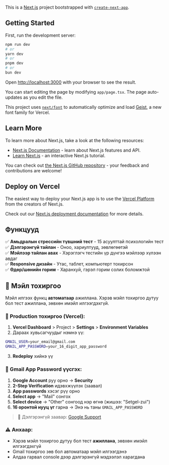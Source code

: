This is a [Next.js](https://nextjs.org) project bootstrapped with [`create-next-app`](https://nextjs.org/docs/app/api-reference/cli/create-next-app).

## Getting Started

First, run the development server:

```bash
npm run dev
# or
yarn dev
# or
pnpm dev
# or
bun dev
```

Open [http://localhost:3000](http://localhost:3000) with your browser to see the result.

You can start editing the page by modifying `app/page.tsx`. The page auto-updates as you edit the file.

This project uses [`next/font`](https://nextjs.org/docs/app/building-your-application/optimizing/fonts) to automatically optimize and load [Geist](https://vercel.com/font), a new font family for Vercel.

## Learn More

To learn more about Next.js, take a look at the following resources:

- [Next.js Documentation](https://nextjs.org/docs) - learn about Next.js features and API.
- [Learn Next.js](https://nextjs.org/learn) - an interactive Next.js tutorial.

You can check out [the Next.js GitHub repository](https://github.com/vercel/next.js) - your feedback and contributions are welcome!

## Deploy on Vercel

The easiest way to deploy your Next.js app is to use the [Vercel Platform](https://vercel.com/new?utm_medium=default-template&filter=next.js&utm_source=create-next-app&utm_campaign=create-next-app-readme) from the creators of Next.js.

Check out our [Next.js deployment documentation](https://nextjs.org/docs/app/building-your-application/deploying) for more details.

## Функцууд

✅ **Амьдралын стрессийн түвшний тест** - 15 асуулттай психологийн тест  
✅ **Дэлгэрэнгүй тайлан** - Оноо, хариултууд, зөвлөгөөтэй  
✅ **Мэйлээр тайлан авах** - Хэрэглэгч тестийн үр дүнгээ мэйлээр хүлээн авдаг  
✅ **Responsive дизайн** - Утас, таблет, компьютерт тохирсон  
✅ **Өдөр/шөнийн горим** - Харанхуй, гэрэл горим солих боломжтой

## 📧 Мэйл тохиргоо

Мэйл илгээх функц **автоматаар** ажиллана. Хэрэв мэйл тохиргоо дутуу бол тест ажиллана, зөвхөн имэйл илгээгдэхгүй.

### 🔧 Production тохиргоо (Vercel):

1. **Vercel Dashboard** > Project > **Settings** > **Environment Variables**
2. Дараах хувьсагчуудыг нэмнэ үү:

```bash
GMAIL_USER=your_email@gmail.com
GMAIL_APP_PASSWORD=your_16_digit_app_password
```

3. **Redeploy** хийнэ үү

### 🔑 Gmail App Password үүсгэх:

1. **Google Account** руу орно → **Security** 
2. **2-Step Verification** идэвхжүүлэх (заавал)
3. **App passwords** хэсэг рүү орно
4. **Select app** → "Mail" сонгох
5. **Select device** → "Other" сонгоод нэр өгнө (жишээ: "Setgel-zui")  
6. **16 оронтой нууц үг** гарна → Энэ нь таны `GMAIL_APP_PASSWORD`

> 📖 Дэлгэрэнгүй заавар: [Google Support](https://support.google.com/accounts/answer/185833?hl=en)

### ⚠️ Анхаар:
- Хэрэв мэйл тохиргоо дутуу бол тест **ажиллана**, зөвхөн имэйл илгээгдэхгүй
- Gmail тохиргоо зөв бол автоматаар мэйл илгээгдэнэ
- Алдаа гарвал console дээр дэлгэрэнгүй мэдээлэл харагдана
